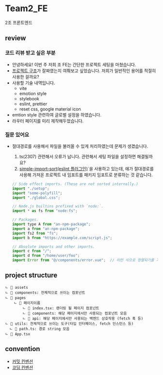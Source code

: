 # Team2_FE

2조 프론트엔드

## review

### 코드 리뷰 받고 싶은 부분

- 안녕하세요! 이번 주 저희 조 FE는 간단한 프로젝트 세팅을 마쳤습니다.
- [프로젝트 구조](#project-structure)가 잘짜였는지 여쭤보고 싶었습니다. 저희가 일반적인 용어를 적절히 사용한 걸까요?
- 사용할 기술 내역입니다.
  - vite
  - emotion style
  - stylebook
  - eslint, prettier
  - reset css, google material icon
- emtion style 관련하여 글로벌 설정을 하였습니다.
- 라우터 페이지를 미리 제작해두었습니다.

### 질문 있어요

- 절대경로를 사용해서 파일을 불러올 수 있게 처리하였는데 문제가 생겼습니다.

  1. ts(2307) 관련해서 오류가 납니다. 관련해서 세팅 파일을 설정하면 해결될까요?
  2. [simple-import-sort(eslint 플러그인)](https://github.com/lydell/eslint-plugin-simple-import-sort)`을 사용하고 있는데, 얘가 절대경로를 사용해 가져온 프로젝트 내 임포트를 패키지 임포트로 분류하는 것 같습니다.

  ```js
  // Side effect imports. (These are not sorted internally.)
  import "./setup";
  import "some-polyfill";
  import "./global.css";

  // Node.js builtins prefixed with `node:`.
  import * as fs from "node:fs";

  // Packages.
  import type A from "an-npm-package";
  import a from "an-npm-package";
  import fs2 from "fs";
  import b from "https://example.com/script.js";

  // Absolute imports and other imports.
  import c from "/";
  import d from "/home/user/foo";
  import Error from "@/components/error.vue";  // 이런 식으로 정렬되기를 기대했습니다..!
  ```

## project structure

```text
ㄴ 📁 assets
ㄴ 📁 components: 전체적으로 쓰이는 컴포넌트
ㄴ 📁 pages
    ㄴ 📁 페이지이름
        ㄴ 📜 index.tsx: 랜더링 될 페이지 컴포넌트
        ㄴ 📁 components: 해당 페이지에서만 사용되는 컴포넌트 모음
        ㄴ 📁 api: 해당 페이지에서만 사용되는 백엔드 상호작용 (fetch 훅 등)
ㄴ 📁 utils: 전체적으로 쓰이는 도구(타입 인터페이스, fetch 인스턴스 등)
  ㄴ 📜 path.ts: 경로 string 모음
ㄴ 📜 App.tsx
```

## convention

- [커밋 컨벤션](https://www.notion.so/a836423c43b94ae8833111fcd0ddeb7e)
- [코딩 컨벤션](https://www.notion.so/9076a9f32a3a4fb0a20e0c41045c9e6f)
